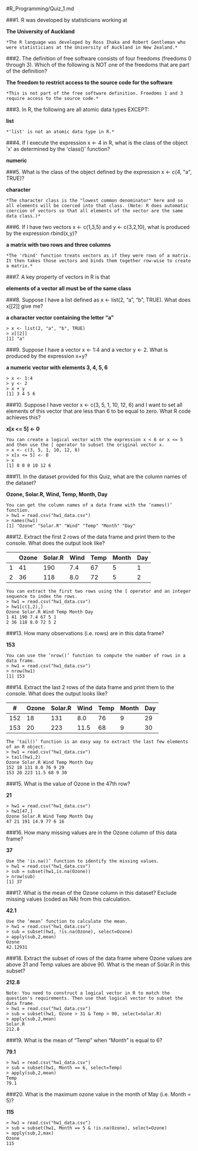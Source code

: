 #R_Programming/Quiz_1.md

###1. R was developed by statisticians working at

**The University of Auckland**

	*The R language was developed by Ross Ihaka and Robert Gentleman who were statisticians at the University of Auckland in New Zealand.*

###2. The definition of free software consists of four freedoms (freedoms 0 through 3). Which of the following is NOT one of the freedoms that are part of the definition?

**The freedom to restrict access to the source code for the software**

	*This is not part of the free software definition. Freedoms 1 and 3 require access to the source code.*

###3. In R, the following are all atomic data types EXCEPT:

**list**

	*'list' is not an atomic data type in R.*

###4. If I execute the expression x <- 4 in R, what is the class of the object 'x' as determined by the 'class()' function?

**numeric**

###5. What is the class of the object defined by the expression x <- c(4, "a", TRUE)?

**character**

	*The character class is the "lowest common denominator" here and so all elements will be coerced into that class. (Note: R does automatic coercion of vectors so that all elements of the vector are the same data class.)*

###6. If I have two vectors x <- c(1,3,5) and y <- c(3,2,10), what is produced by the expression rbind(x,y)?

**a matrix with two rows and three columns**

	*The 'rbind' function treats vectors as if they were rows of a matrix. It then takes those vectors and binds them together row-wise to create a matrix.*

###7. A key property of vectors in R is that

**elements of a vector all must be of the same class**

###8. Suppose I have a list defined as x <- list(2, “a”, “b”, TRUE). What does x[[2]] give me?

**a character vector containing the letter “a”**

	> x <- list(2, "a", "b", TRUE)
	> x[[2]]
	[1] "a"

###9. Suppose I have a vector x <- 1:4 and a vector y <- 2. What is produced by the expression x+y? 

**a numeric vector with elements 3, 4, 5, 6**

	> x <- 1:4
	> y <- 2
	> x + y
	[1] 3 4 5 6

###10. Suppose I have vector x <- c(3, 5, 1, 10, 12, 6) and I want to set all elements of this vector that are less than 6 to be equal to zero. What R code achieves this? 

**x[x <= 5] <- 0**

	You can create a logical vector with the expression x < 6 or x <= 5 and then use the [ operator to subset the original vector x.
	> x <- c(3, 5, 1, 10, 12, 6)
	> x[x <= 5] <- 0
	> x
	[1] 0 0 0 10 12 6

###11. In the dataset provided for this Quiz, what are the column names of the dataset?

**Ozone, Solar.R, Wind, Temp, Month, Day**

	You can get the column names of a data frame with the ‘names()’ function.
	> hw1 = read.csv("hw1_data.csv")
	> names(hw1)
	[1] "Ozone" "Solar.R" "Wind" "Temp" "Month" "Day"

###12. Extract the first 2 rows of the data frame and print them to the console. What does the output look like?

|| Ozone  | Solar.R  | Wind  | Temp  | Month  | Day  |
|-| ------ | -------- | ----- | ----- | ------ | ---- |
|1| 41  | 190  | 7.4  | 67  | 5  | 1  |
|2| 36  | 118  | 8.0  | 72  | 5  | 2  |

	You can extract the first two rows using the [ operator and an integer sequence to index the rows.
	> hw1 = read.csv("hw1_data.csv")
	> hw1[c(1,2),]
	Ozone Solar.R Wind Temp Month Day
	1 41 190 7.4 67 5 1
	2 36 118 8.0 72 5 2

###13. How many observations (i.e. rows) are in this data frame?

**153**

	You can use the ‘nrow()’ function to compute the number of rows in a data frame.
	> hw1 = read.csv("hw1_data.csv")
	> nrow(hw1)
	[1] 153

###14. Extract the last 2 rows of the data frame and print them to the console. What does the output looks like?

| #  | Ozone  | Solar.R  | Wind  | Temp  | Month  | Day  |
| -- | ------ | -------- | ----- | ----- | ------ | ---- |
| 152  | 18  | 131  | 8.0  | 76  | 9  | 29  |
| 153  | 20  | 223  | 11.5  | 68  | 9  | 30  |

	The ‘tail()’ function is an easy way to extract the last few elements of an R object. 
	> hw1 = read.csv("hw1_data.csv")
	> tail(hw1,2)
	Ozone Solar.R Wind Temp Month Day
	152 18 131 8.0 76 9 29
	153 20 223 11.5 68 9 30

###15. What is the value of Ozone in the 47th row?

**21**

	> hw1 = read.csv("hw1_data.csv")
	> hw1[47,]
	Ozone Solar.R Wind Temp Month Day
	47 21 191 14.9 77 6 16

###16. How many missing values are in the Ozone column of this data frame?

**37**

	Use the 'is.na()’ function to identify the missing values. 
	> hw1 = read.csv("hw1_data.csv")
	> sub = subset(hw1,is.na(Ozone))
	> nrow(sub)
	[1] 37

###17. What is the mean of the Ozone column in this dataset? Exclude missing values (coded as NA) from this calculation. 

**42.1**

	Use the ‘mean’ function to calculate the mean.
	> hw1 = read.csv("hw1_data.csv")
	> sub = subset(hw1, !is.na(Ozone), select=Ozone)
	> apply(sub,2,mean)
	Ozone
	42.12931

###18. Extract the subset of rows of the data frame where Ozone values are above 31 and Temp values are above 90. What is the mean of Solar.R in this subset?

**212.8**

	Note: You need to construct a logical vector in R to match the question's requirements. Then use that logical vector to subset the data frame.
	> hw1 = read.csv("hw1_data.csv")
	> sub = subset(hw1, Ozone > 31 & Temp > 90, select=Solar.R)
	> apply(sub,2,mean)
	Solar.R
	212.8

###19. What is the mean of “Temp” when “Month” is equal to 6?

**79.1**

	> hw1 = read.csv("hw1_data.csv")
	> sub = subset(hw1, Month == 6, select=Temp)
	> apply(sub,2,mean)
	Temp
	79.1

###20. What is the maximum ozone value in the month of May (i.e. Month = 5)?

**115**

	> hw1 = read.csv("hw1_data.csv")
	> sub = subset(hw1, Month == 5 & !is.na(Ozone), select=Ozone)
	> apply(sub,2,max)
	Ozone
	115

